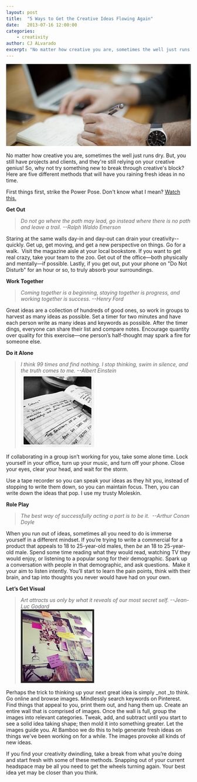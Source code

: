 ```yaml
---
layout: post
title:  "5 Ways to Get the Creative Ideas Flowing Again"
date:   2013-07-16 12:00:00
categories:
    - creativity
author: CJ ALvarado
excerpt: "No matter how creative you are, sometimes the well just runs dry. But, you still have projects and clients, and they're still relying on your creative genius!"
---
```


![Creative Gravity](/images/posts/5-Ways-to.jpg)

No matter how creative you are, sometimes the well just runs dry. But, you still have projects and clients, and they're still relying on your creative genius! So, why not try something new to break through creative's block? Here are five different methods that will have you raining fresh ideas in no time.

First things first, strike the Power Pose. Don't know what I mean? [Watch this.](http://www.ted.com/talks/amy_cuddy_your_body_language_shapes_who_you_are.html)

**Get Out**

> _Do not go where the path may lead, go instead where there is no path and leave a trail. --Ralph Waldo Emerson_

Staring at the same walls day-in and day-out can drain your creativity--quickly. Get up, get moving, and get a new perspective on things. Go for a walk.  Visit the magazine aisle at your local bookstore. If you want to get real crazy, take your team to the zoo. Get out of the office—both physically and mentally—if possible. Lastly, if you get out, put your phone on "Do Not Disturb" for an hour or so, to truly absorb your surroundings.

**Work Together**

> _Coming together is a beginning, staying together is progress, and working together is success. --Henry Ford_

Great ideas are a collection of hundreds of good ones, so work in groups to harvest as many ideas as possible. Set a timer for two minutes and have each person write as many ideas and keywords as possible. After the timer dings, everyone can share their list and compare notes. Encourage quantity over quality for this exercise—one person’s half-thought may spark a fire for someone else.

**Do it Alone**

> _I think 99 times and find nothing. I stop thinking, swim in silence, and the truth comes to me. --Albert Einstein_  
![book](/images/posts/book-5-ways.jpg)

If collaborating in a group isn’t working for you, take some alone time. Lock yourself in your office, turn up your music, and turn off your phone. Close your eyes, clear your head, and wait for the storm.

Use a tape recorder so you can speak your ideas as they hit you, instead of stopping to write them down, so you can maintain focus. Then, you can write down the ideas that pop. I use my trusty Moleskin.

**Role Play**

> _The best way of successfully acting a part is to be it.  --Arthur Conan Doyle_

When you run out of ideas, sometimes all you need to do is immerse yourself in a different mindset. If you’re trying to write a commercial for a product that appeals to 18 to 25-year-old males, then _be_ an 18 to 25-year-old male. Spend some time reading what they would read, watching TV they would enjoy, or listening to a popular song for their demographic. Spark up a conversation with people in that demographic, and ask questions.  Make it your aim to listen intently. You’ll start to learn the pain points, think with their brain, and tap into thoughts you never would have had on your own.

**Let’s Get Visual**

> _Art attracts us only by what it reveals of our most secret self. --Jean-Luc Godard_  
![wall](/images/posts/wall-5-ways.jpg)

Perhaps the trick to thinking up your next great idea is simply _not _to think. Go online and browse images. Mindlessly search keywords on Pinterest. Find things that appeal to you, print them out, and hang them up. Create an entire wall that is comprised of images. Once the wall is full, group the images into relevant categories. Tweak, add, and subtract until you start to see a solid idea taking shape; then mold it into something greater. Let the images guide you. At Bamboo we do this to help generate fresh ideas on things we've been working on for a while. The images provoke all kinds of new ideas.

If you find your creativity dwindling, take a break from what you’re doing and start fresh with some of these methods. Snapping out of your current headspace may be all you need to get the wheels turning again. Your best idea yet may be closer than you think.

 